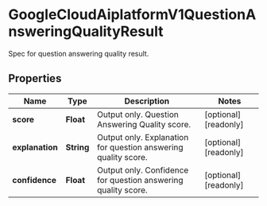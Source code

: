 

# GoogleCloudAiplatformV1QuestionAnsweringQualityResult

Spec for question answering quality result.

## Properties

| Name | Type | Description | Notes |
|------------ | ------------- | ------------- | -------------|
|**score** | **Float** | Output only. Question Answering Quality score. |  [optional] [readonly] |
|**explanation** | **String** | Output only. Explanation for question answering quality score. |  [optional] [readonly] |
|**confidence** | **Float** | Output only. Confidence for question answering quality score. |  [optional] [readonly] |



